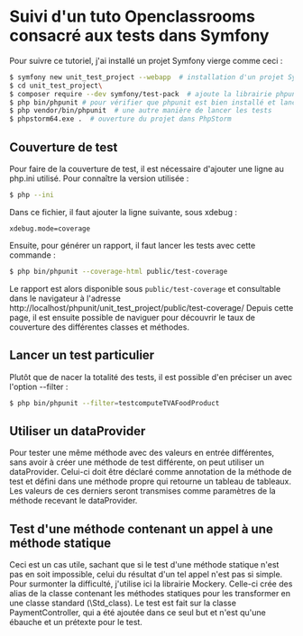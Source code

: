 # Suivi d'un tuto Openclassrooms consacré aux tests dans Symfony

Pour suivre ce tutoriel, j'ai installé un projet Symfony vierge comme ceci :

```bash
$ symfony new unit_test_project --webapp  # installation d'un projet Symfony complet
$ cd unit_test_project\
$ composer require --dev symfony/test-pack  # ajoute la librairie phpunit
$ php bin/phpunit # pour vérifier que phpunit est bien installé et lancer les tests
$ php vendor/bin/phpunit  # une autre manière de lancer les tests
$ phpstorm64.exe .  # ouverture du projet dans PhpStorm
```

## Couverture de test

Pour faire de la couverture de test, il est nécessaire d'ajouter une ligne au php.ini utilisé.
Pour connaître la version utilisée :

```bash
$ php --ini
```

Dans ce fichier, il faut ajouter la ligne suivante, sous xdebug :

```ìni
xdebug.mode=coverage
```

Ensuite, pour générer un rapport, il faut lancer les tests avec cette commande :

```bash
$ php bin/phpunit --coverage-html public/test-coverage
```

Le rapport est alors disponible sous `public/test-coverage` et consultable dans le navigateur à l'adresse http://localhost/phpunit/unit_test_project/public/test-coverage/
Depuis cette page, il est ensuite possible de naviguer pour découvrir le taux de couverture des différentes classes et méthodes.

## Lancer un test particulier

Plutôt que de nacer la totalité des tests, il est possible d'en préciser un avec l'option --filter :

```bash
$ php bin/phpunit --filter=testcomputeTVAFoodProduct
```

## Utiliser un dataProvider

Pour tester une même méthode avec des valeurs en entrée différentes, sans avoir à créer une méthode de test différente, on peut utiliser un dataProvider.
Celui-ci doit être déclaré comme annotation de la méthode de test et défini dans une méthode propre qui retourne un tableau de tableaux.
Les valeurs de ces derniers seront transmises comme paramètres de la méthode recevant le dataProvider.

## Test d'une méthode contenant un appel à une méthode statique

Ceci est un cas utile, sachant que si le test d'une méthode statique n'est pas en soit impossible, celui du résultat d'un tel appel n'est pas si simple.
Pour surmonter la difficulté, j'utilise ici la librairie Mockery. Celle-ci crée des alias de la classe contenant les méthodes statiques pour les transformer en une classe standard (\Std_class).
Le test est fait sur la classe PaymentController, qui a été ajoutée dans ce seul but et n'est qu'une ébauche et un prétexte pour le test.
